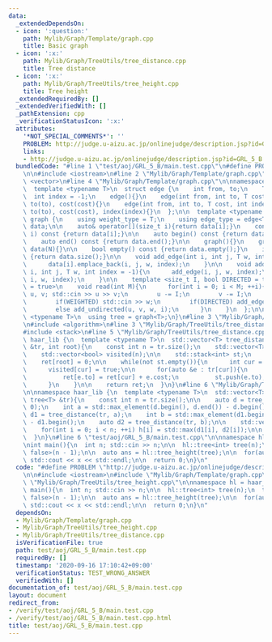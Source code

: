 ```yaml
---
data:
  _extendedDependsOn:
  - icon: ':question:'
    path: Mylib/Graph/Template/graph.cpp
    title: Basic graph
  - icon: ':x:'
    path: Mylib/Graph/TreeUtils/tree_distance.cpp
    title: Tree distance
  - icon: ':x:'
    path: Mylib/Graph/TreeUtils/tree_height.cpp
    title: Tree height
  _extendedRequiredBy: []
  _extendedVerifiedWith: []
  _pathExtension: cpp
  _verificationStatusIcon: ':x:'
  attributes:
    '*NOT_SPECIAL_COMMENTS*': ''
    PROBLEM: http://judge.u-aizu.ac.jp/onlinejudge/description.jsp?id=GRL_5_B
    links:
    - http://judge.u-aizu.ac.jp/onlinejudge/description.jsp?id=GRL_5_B
  bundledCode: "#line 1 \"test/aoj/GRL_5_B/main.test.cpp\"\n#define PROBLEM \"http://judge.u-aizu.ac.jp/onlinejudge/description.jsp?id=GRL_5_B\"\
    \n\n#include <iostream>\n#line 2 \"Mylib/Graph/Template/graph.cpp\"\n#include\
    \ <vector>\n#line 4 \"Mylib/Graph/Template/graph.cpp\"\n\nnamespace haar_lib {\n\
    \  template <typename T>\n  struct edge {\n    int from, to;\n    T cost;\n  \
    \  int index = -1;\n    edge(){}\n    edge(int from, int to, T cost): from(from),\
    \ to(to), cost(cost){}\n    edge(int from, int to, T cost, int index): from(from),\
    \ to(to), cost(cost), index(index){}\n  };\n\n  template <typename T>\n  struct\
    \ graph {\n    using weight_type = T;\n    using edge_type = edge<T>;\n\n    std::vector<std::vector<edge<T>>>\
    \ data;\n\n    auto& operator[](size_t i){return data[i];}\n    const auto& operator[](size_t\
    \ i) const {return data[i];}\n\n    auto begin() const {return data.begin();}\n\
    \    auto end() const {return data.end();}\n\n    graph(){}\n    graph(int N):\
    \ data(N){}\n\n    bool empty() const {return data.empty();}\n    int size() const\
    \ {return data.size();}\n\n    void add_edge(int i, int j, T w, int index = -1){\n\
    \      data[i].emplace_back(i, j, w, index);\n    }\n\n    void add_undirected(int\
    \ i, int j, T w, int index = -1){\n      add_edge(i, j, w, index);\n      add_edge(j,\
    \ i, w, index);\n    }\n\n    template <size_t I, bool DIRECTED = true, bool WEIGHTED\
    \ = true>\n    void read(int M){\n      for(int i = 0; i < M; ++i){\n        int\
    \ u, v; std::cin >> u >> v;\n        u -= I;\n        v -= I;\n        T w = 1;\n\
    \        if(WEIGHTED) std::cin >> w;\n        if(DIRECTED) add_edge(u, v, w, i);\n\
    \        else add_undirected(u, v, w, i);\n      }\n    }\n  };\n\n  template\
    \ <typename T>\n  using tree = graph<T>;\n}\n#line 3 \"Mylib/Graph/TreeUtils/tree_height.cpp\"\
    \n#include <algorithm>\n#line 3 \"Mylib/Graph/TreeUtils/tree_distance.cpp\"\n\
    #include <stack>\n#line 5 \"Mylib/Graph/TreeUtils/tree_distance.cpp\"\n\nnamespace\
    \ haar_lib {\n  template <typename T>\n  std::vector<T> tree_distance(const tree<T>\
    \ &tr, int root){\n    const int n = tr.size();\n    std::vector<T> ret(n);\n\
    \    std::vector<bool> visited(n);\n\n    std::stack<int> st;\n    st.push(root);\n\
    \    ret[root] = 0;\n\n    while(not st.empty()){\n      int cur = st.top(); st.pop();\n\
    \      visited[cur] = true;\n\n      for(auto &e : tr[cur]){\n        if(not visited[e.to]){\n\
    \          ret[e.to] = ret[cur] + e.cost;\n          st.push(e.to);\n        }\n\
    \      }\n    }\n\n    return ret;\n  }\n}\n#line 6 \"Mylib/Graph/TreeUtils/tree_height.cpp\"\
    \n\nnamespace haar_lib {\n  template <typename T>\n  std::vector<T> tree_height(const\
    \ tree<T> &tr){\n    const int n = tr.size();\n\n    auto d = tree_distance(tr,\
    \ 0);\n    int a = std::max_element(d.begin(), d.end()) - d.begin();\n    auto\
    \ d1 = tree_distance(tr, a);\n    int b = std::max_element(d1.begin(), d1.end())\
    \ - d1.begin();\n    auto d2 = tree_distance(tr, b);\n\n    std::vector<T> h(n);\n\
    \    for(int i = 0; i < n; ++i) h[i] = std::max(d1[i], d2[i]);\n\n    return h;\n\
    \  }\n}\n#line 6 \"test/aoj/GRL_5_B/main.test.cpp\"\n\nnamespace hl = haar_lib;\n\
    \nint main(){\n  int n; std::cin >> n;\n\n  hl::tree<int> tree(n);\n  tree.read<0,\
    \ false>(n - 1);\n\n  auto ans = hl::tree_height(tree);\n\n  for(auto x : ans)\
    \ std::cout << x << std::endl;\n\n  return 0;\n}\n"
  code: "#define PROBLEM \"http://judge.u-aizu.ac.jp/onlinejudge/description.jsp?id=GRL_5_B\"\
    \n\n#include <iostream>\n#include \"Mylib/Graph/Template/graph.cpp\"\n#include\
    \ \"Mylib/Graph/TreeUtils/tree_height.cpp\"\n\nnamespace hl = haar_lib;\n\nint\
    \ main(){\n  int n; std::cin >> n;\n\n  hl::tree<int> tree(n);\n  tree.read<0,\
    \ false>(n - 1);\n\n  auto ans = hl::tree_height(tree);\n\n  for(auto x : ans)\
    \ std::cout << x << std::endl;\n\n  return 0;\n}\n"
  dependsOn:
  - Mylib/Graph/Template/graph.cpp
  - Mylib/Graph/TreeUtils/tree_height.cpp
  - Mylib/Graph/TreeUtils/tree_distance.cpp
  isVerificationFile: true
  path: test/aoj/GRL_5_B/main.test.cpp
  requiredBy: []
  timestamp: '2020-09-16 17:10:42+09:00'
  verificationStatus: TEST_WRONG_ANSWER
  verifiedWith: []
documentation_of: test/aoj/GRL_5_B/main.test.cpp
layout: document
redirect_from:
- /verify/test/aoj/GRL_5_B/main.test.cpp
- /verify/test/aoj/GRL_5_B/main.test.cpp.html
title: test/aoj/GRL_5_B/main.test.cpp
---
```


